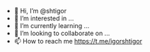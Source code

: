 - 👋 Hi, I’m @shtigor
- 👀 I’m interested in ...
- 🌱 I’m currently learning ...
- 💞️ I’m looking to collaborate on ...
- 📫 How to reach me https://t.me/igorshtigor

<!---
shtigor/shtigor is a ✨ special ✨ repository because its `README.md` (this file) appears on your GitHub profile.
You can click the Preview link to take a look at your changes.
--->
